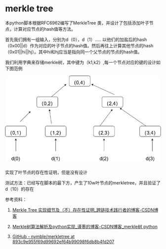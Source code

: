 # merkle tree

  本python脚本根据RFC6962编写了MerkleTree 类，并设计了包括添加叶子节点，计算对应节点的hash值等方法。

  首先我们拥有一组输入，分别为d（0），d（1）.....  以他们的加盐后的hash（0x00||d）作为对应的叶子节点的hash值。然后再往上计算其他节点的hash（0x01||hi||hj）。其中hi和hj应当是指向同一个父节点的节点的hash值。

  我们利用字典来存储merkle树，其中键为（k1,k2）,每一个节点对应的键的设计如下图范例

![在](.\1.png)

  实现了叶节点的存在性证明，但是没有设计

  测试方法：已经写在脚本的最下方，产生了10w叶节点的merkletree，并且验证了d（10）的存在

参考资料：

1. [Merkle Tree 实现细节及（不）存在性证明_跨链技术践行者的博客-CSDN博客](https://blog.csdn.net/shangsongwww/article/details/85339243)

2. [Merkle树算法解析及python实现_谨墨的博客-CSDN博客_merkle树 python](https://blog.csdn.net/weixin_43137080/article/details/115653424)

3. [GitHub - nymble/merkletree at 893c9e955f69d99692ef64b99098f6db8b4fd207](https://github.com/nymble/merkletree/tree/893c9e955f69d99692ef64b99098f6db8b4fd207)